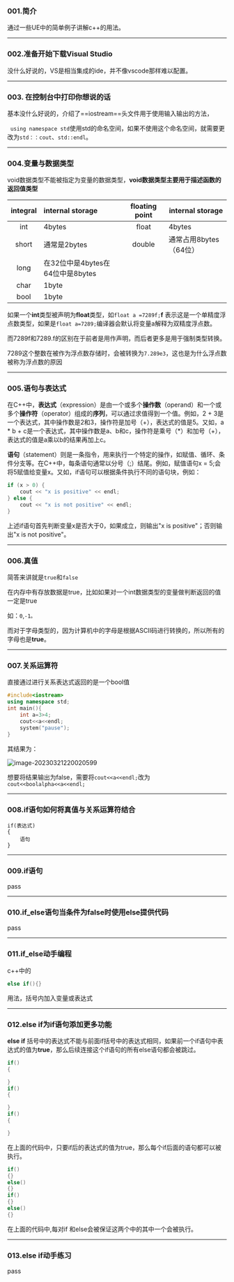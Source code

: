 ### 001.简介

通过一些UE中的简单例子讲解c++的用法。

---



### 002.准备开始下载Visual Studio

没什么好说的，VS是相当集成的ide，并不像vscode那样难以配置。

---



### 003. 在控制台中打印你想说的话

基本没什么好说的，介绍了==iostream==头文件用于使用输入输出的方法，

` using namespace std`使用std的命名空间，如果不使用这个命名空间，就需要更改为`std：：cout`、`std::endl`。

---

### 004.变量与数据类型

void数据类型不能被指定为变量的数据类型，**void数据类型主要用于描述函数的返回值类型**



| integral | internal storage                 | floating point | internal storage       |
| :------: | :------------------------------- | :------------: | ---------------------- |
|   int    | 4bytes                           |     float      | 4bytes                 |
|  short   | 通常是2bytes                     |     double     | 通常占用8bytes（64位） |
|   long   | 在32位中是4bytes在64位中是8bytes |                |                        |
|   char   | 1byte                            |                |                        |
|   bool   | 1byte                            |                |                        |

如果一个**int**类型被声明为**float**类型，如`float a =7289f;`**f** 表示这是一个单精度浮点数类型，如果是`float a=7289;`编译器会默认将变量a解释为双精度浮点数。

而7289f和7289.f的区别在于前者是用作声明，而后者更多是用于强制类型转换。

7289这个整数在被作为浮点数存储时，会被转换为`7.289e3`，这也是为什么浮点数被称为浮点数的原因

---

### 005.语句与表达式

在C++中，**表达式**（expression）是由一个或多个**操作数**（operand）和一个或多个**操作符**（operator）组成的**序列**，可以通过求值得到一个值。例如，2 + 3是一个表达式，其中操作数是2和3，操作符是加号（+），表达式的值是5。又如，a * b + c是一个表达式，其中操作数是a、b和c，操作符是乘号（*）和加号（+），表达式的值是a乘以b的结果再加上c。

**语句**（statement）则是一条指令，用来执行一个特定的操作，如赋值、循环、条件分支等。在C++中，每条语句通常以分号（;）结尾。例如，赋值语句x = 5;会将5赋值给变量x。又如，if语句可以根据条件执行不同的语句块，例如：

```c++
if (x > 0) {
    cout << "x is positive" << endl;
} else {
    cout << "x is not positive" << endl;
}
```

上述if语句首先判断变量x是否大于0，如果成立，则输出"x is positive"；否则输出"x is not positive"。

---

### 006.真值

简答来讲就是`true`和`false`

在内存中有存放数据是true，比如如果对一个int数据类型的变量做判断返回的值一定是true

如：`0`,`-1。`

而对于字母类型的，因为计算机中的字母是根据ASCII码进行转换的，所以所有的字母也是**true**。

---

### 007.关系运算符

直接通过进行关系表达式返回的是一个bool值

```c++
#include<iostream>
using namespace std;
int main(){
    int a=3>4;
    cout<<a<<endl;
    system("pause");
}
```

其结果为：

![image-20230321220020599](assets/image-20230321220020599.png)

想要将结果输出为false，需要将`cout<<a<<endl;`改为`cout<<boolalpha<<a<<endl;`

----

### 008.if语句如何将真值与关系运算符结合

```
if(表达式)
{
	语句
}
```

---

### 009.if语句

pass

---

### 010.if_else语句当条件为false时使用else提供代码

pass

---

### 011.if_else动手编程

c++中的 

```c++
else if(){}
```

用法，括号内加入变量或表达式

--------

### 012.else if为if语句添加更多功能

**else if** 括号中的表达式不能与前面if括号中的表达式相同，如果前一个if语句中表达式的值为**true**，那么后续连接这个if语句的所有else语句都会被跳过。

```c++
if()
{

}
if()
{

}
if()
{

}
```

在上面的代码中，只要if后的表达式的值为true，那么每个if后面的语句都可以被执行。

```c++
if()
{}
else()
{}
if()
{}
else()
{} 
```

在上面的代码中,每对if 和else会被保证这两个中的其中一个会被执行。

---

### 013.else if动手练习

pass

